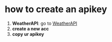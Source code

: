 # how to create an apikey

1. **WeatherAPI**: go to [WeatherAPI](https://www.weatherapi.com/my/)
2. **create a new acc**
3. **copy ur apikey**
